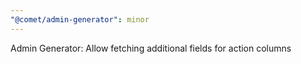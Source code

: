 ```yaml
---
"@comet/admin-generator": minor
---
```


Admin Generator: Allow fetching additional fields for action columns
